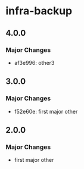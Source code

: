 # infra-backup

## 4.0.0

### Major Changes

- af3e996: other3

## 3.0.0

### Major Changes

- f52e60e: first major other

## 2.0.0

### Major Changes

- first major other
